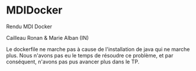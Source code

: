 # MDIDocker

Rendu MDI Docker

Cailleau Ronan & Marie Alban (IN)

Le dockerfile ne marche pas à cause de l'installation de java qui ne marche plus.
Nous n'avons pas eu le temps de résoudre ce problème, et par conséquent, n'avons pas pus avancer plus dans le TP. 
